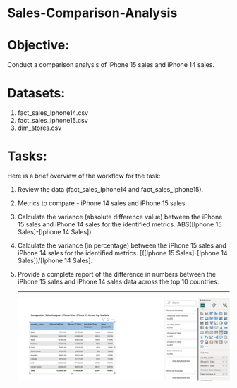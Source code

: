 # Sales-Comparison-Analysis

# Objective: 

   Conduct a comparison analysis of iPhone 15 sales and iPhone 14 sales. 

# Datasets: 

1. fact_sales_Iphone14.csv 
2. fact_sales_Iphone15.csv 
3. dim_stores.csv 

# Tasks: 

   Here is a brief overview of the workflow for the task: 

1. Review the data (fact_sales_Iphone14 and fact_sales_Iphone15).
 
2. Metrics to compare - iPhone 14 sales and iPhone 15 sales.
 
3. Calculate the variance (absolute difference value) between the iPhone 15 sales 
   and iPhone 14 sales for the identified metrics. ABS([Iphone 15 Sales]-[Iphone 14 Sales]).
   
4. Calculate the variance (in percentage) between the iPhone 15 sales and iPhone 
   14 sales for the identified metrics. [([Iphone 15 Sales]-[Iphone 14 Sales])/[Iphone 14 Sales].
    
5. Provide a complete report of the difference in numbers between the iPhone 15 
   sales and iPhone 14 sales data across the top 10 countries.

   ------------------------------------------------------------------------------------------------------------------------------------------

   ![image_alt](https://github.com/DSgenes/Sales-Comparison-Analysis/blob/69f01656fbae08067211c9e6ee82e3a334351687/Screenshot%20iphone.png)
